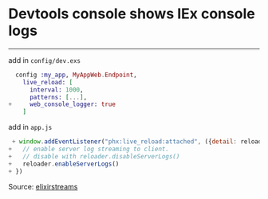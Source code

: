 # Devtools console shows IEx console logs
---

add in `config/dev.exs`
```elixir
  config :my_app, MyAppWeb.Endpoint,
    live_reload: [
      interval: 1000,
      patterns: [...],
+     web_console_logger: true
    ]
```

add in `app.js`
```javascript
 + window.addEventListener("phx:live_reload:attached", ({detail: reloader}) => {
+   // enable server log streaming to client.
+   // disable with reloader.disableServerLogs()
+   reloader.enableServerLogs()
+ })
```

Source: [elixirstreams](https://www.elixirstreams.com/tips/stream_server_logs_to_console)

